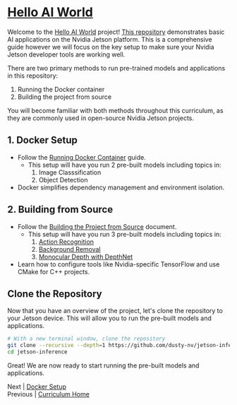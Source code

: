 # [Hello AI World](https://github.com/dusty-nv/jetson-inference)
  
Welcome to the [Hello AI World](https://github.com/dusty-nv/jetson-inference) project! [This repository](https://github.com/dusty-nv/jetson-inference) demonstrates basic AI applications on the Nvidia Jetson platform. This is a comprehensive guide however we will focus on the key setup to make sure your Nvidia Jetson developer tools are working well.

There are two primary methods to run pre-trained models and applications in this repository:

1. Running the Docker container
2. Building the project from source

You will become familiar with both methods throughout this curriculum, as they are commonly used in open-source Nvidia Jetson projects.

## 1. Docker Setup

- Follow the [Running Docker Container](./Running_Docker.md) guide.
  - This setup will have you run 2 pre-built models including topics in:
    1. Image Classsification
    2. Object Detection
- Docker simplifies dependency management and environment isolation.

## 2. Building from Source

- Follow the [Building the Project from Source](./Building_Source.md) document.
  - This setup will have you run 3 pre-built models including topics in:
    1. [Action Recognition](./Action_Recognition.md)
    2. [Background Removal](./Background_Removal.md)
    3. [Monocular Depth with DepthNet](./Monocular_Depth.md)
- Learn how to configure tools like Nvidia-specific TensorFlow and use CMake for C++ projects.

## Clone the Repository

Now that you have an overview of the project, let's clone the repository to your Jetson device. This will allow you to run the pre-built models and applications.

```bash
# With a new terminal window, clone the repository
git clone --recursive --depth=1 https://github.com/dusty-nv/jetson-inference
cd jetson-inference
```

Great! We are now ready to start running the pre-built models and applications.

Next | [Docker Setup](./Running_Docker.md)  
Previous | [Curriculum Home](../README.md)
